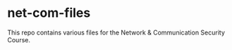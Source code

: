 # net-com-files
This repo contains various files for the Network &amp; Communication Security Course.
